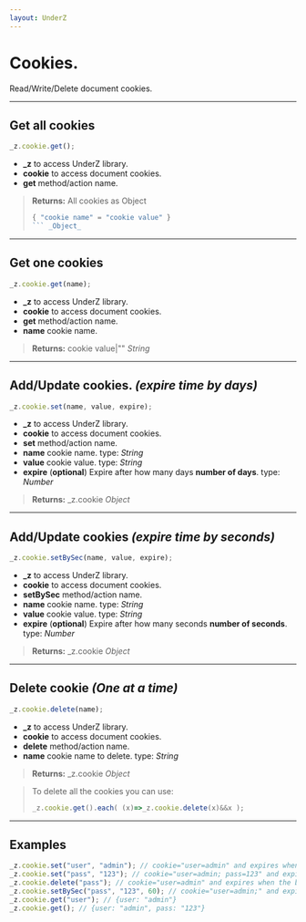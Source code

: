 ```yaml
---
layout: UnderZ
---
```

# Cookies.
Read/Write/Delete document cookies.

***

## Get all cookies
```js
_z.cookie.get();
```

* **_z** to access UnderZ library.
* **cookie** to access document cookies.
* **get** method/action name.

> **Returns:** All cookies as Object 
> ```js
> { "cookie name" = "cookie value" }
> ``` _Object_

***

## Get one cookies
```js
_z.cookie.get(name);
```

* **_z** to access UnderZ library.
* **cookie** to access document cookies.
* **get** method/action name.
* **name** cookie name.

> **Returns:** cookie value|"" _String_

***

## Add/Update cookies. _(expire time by days)_
```js
_z.cookie.set(name, value, expire);
```

* **_z** to access UnderZ library.
* **cookie** to access document cookies.
* **set** method/action name.
* **name** cookie name. type: _String_
* **value** cookie value. type: _String_
* **expire** (**optional**) Expire after how many days **number of days**.  type: _Number_

> **Returns:** _z.cookie _Object_

***

## Add/Update cookies _(expire time by seconds)_
```js
_z.cookie.setBySec(name, value, expire);
```

* **_z** to access UnderZ library.
* **cookie** to access document cookies.
* **setBySec** method/action name.
* **name** cookie name. type: _String_
* **value** cookie value. type: _String_
* **expire** (**optional**) Expire after how many seconds **number of seconds**.  type: _Number_

> **Returns:** _z.cookie _Object_

***

## Delete cookie _(One at a time)_
```js
_z.cookie.delete(name);
```

* **_z** to access UnderZ library.
* **cookie** to access document cookies.
* **delete** method/action name.
* **name** cookie name to delete. type: _String_

> **Returns:** _z.cookie _Object_

> To delete all the cookies you can use: 
> 
> ```js
> _z.cookie.get().each( (x)=>_z.cookie.delete(x)&&x );
> ```

***

## Examples

```js
_z.cookie.set("user", "admin"); // cookie="user=admin" and expires when the browsing session ends
_z.cookie.set("pass", "123"); // cookie="user=admin; pass=123" and expires when the browsing session ends
_z.cookie.delete("pass"); // cookie="user=admin" and expires when the browsing session ends
_z.cookie.setBySec("pass", "123", 60); // cookie="user=admin;" and expires when the browsing session ends, cookie="pass=123" and expires after 60 seconds
_z.cookie.get("user"); // {user: "admin"}
_z.cookie.get(); // {user: "admin", pass: "123"}

```
